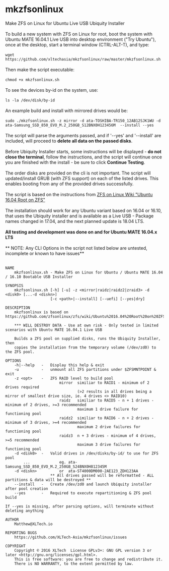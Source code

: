 # mkzfsonlinux
Make ZFS on Linux for Ubuntu Live USB Ubiquity Installer<br><br>
To build a new system with ZFS on Linux for root, boot the system with Ubuntu MATE 16.04.1 Live USB into desktop environment ("Try Ubuntu"), once at the desktop, start a terminal window (CTRL-ALT-T), and type: <br><br>
`wget https://github.com/xltechasia/mkzfsonlinux/raw/master/mkzfsonlinux.sh`<br><br>
Then make the script executable:<br><br>
`chmod +x mkzfsonlinux.sh`<br><br>
To see the devices by-id on the system, use: <br><br>
`ls -la /dev/disk/by-id`<br><br>
An example build and install with mirrored drives would be: <br><br>
`sudo ./mkzfsonlinux.sh -z mirror -d ata-TOSHIBA-TR150_12AB12SJK1WU -d ata-Samsung_SSD_850_EVO_M.2_250GB_S12BNX0H123456M  --install --yes`<br><br>
The script will parse the arguments passed, and if '--yes' and '--install' are included, will proceed to **delete all data on the passed disks**.<br><br>
Before Ubiquity Installer starts, some instructions will be displayed - **do not close the terminal**, follow the instructions, and the script will continue once you are finished with the install - be sure to click **Continue Testing**.<br><br>
The order disks are provided on the cli is not important. The script will updated/install GRUB (with ZFS support) on each of the listed drives. This enables booting from any of the provided drives successfully.<br><br>
The script is based on the instructions from [ZFS on Linux Wiki "Ubuntu 16.04 Root on ZFS"](https://github.com/zfsonlinux/zfs/wiki/Ubuntu%2016.04%20Root%20on%20ZFS)<br><br>
The installation should work for any Ubuntu variant based on 16.04 or 16.10, that uses the Ubiquity installer and is available as a Live USB - Package names changed in 17.04, and the next planned update is 18.04 LTS.<br><br>
**All testing and development was done on and for Ubuntu MATE 16.04.x LTS**<br><br>
** NOTE: Any CLI Options in the script not listed below are untested, incomplete or known to have issues**<br><br>
```
NAME
    mkzfsonlinux.sh - Make ZFS on Linux for Ubuntu / Ubuntu MATE 16.04 / 16.10 Bootable USB Installer

SYNOPSIS
    mkzfsonlinux.sh [-h] [-u] -z <mirror|raidz|raidz2|zraid3> -d <disk0> [...-d <diskn>]
                    [-c <path>|--install] [--uefi] [--yes|dry]

DESCRIPTION
    mkzfsonlinux is based on https://github.com/zfsonlinux/zfs/wiki/Ubuntu%2016.04%20Root%20on%20ZFS

    *** WILL DESTROY DATA - Use at own risk - Only tested in limited scenarios with Ubuntu MATE 16.04.1 Live USB

    Builds a ZFS pool on supplied disks, runs the Ubiquity Installer, then
    copies the installation from the temporary volume (/dev/zd0) to the ZFS pool.

OPTIONS
    -h|--help   -   Display this help & exit
    -u          -   unmount all ZFS partitions under $ZFSMNTPOINT & exit
    -z <opt>    -   ZFS RAID level to build pool
                        mirror  similiar to RAID1 - minimum of 2 drives required
                                (>2 results in all drives being a mirror of smallest drive size, ie. 4 drives <> RAID10)
                        raidz   similiar to RAID5 - n + 1 drives - minimum of 2 drives, >=3 recommended
                                maximum 1 drive failure for functioning pool
                        raidz2  similiar to RAID6 - n + 2 drives - minimum of 3 drives, >=4 recommended
                                maximum 2 drive failures for functioning pool
                        raidz3  n + 3 drives - minimum of 4 drives, >=5 recommended
                                maximum 3 drive failures for functioning pool
    -d <disk0>  -   Valid drives in /dev/disks/by-id/ to use for ZFS pool
        ...             eg. ata-Samsung_SSD_850_EVO_M.2_250GB_S24BNX0H812345M
    -d <diskn>          or  ata-ST4000DM000-2AE123_ZDH123AA
                    ** All drives passed will be reformatted - ALL partitions & data will be destroyed **
    --install   -   Create /dev/zd0 and launch Ubiquity installer after pool creation
    --yes       -   Required to execute repartitioning & ZFS pool build

If --yes is missing, after parsing options, will terminate without deleting anything

AUTHOR
    Matthew@XLTech.io

REPORTING BUGS
    https://github.com/XLTech-Asia/mkzfsonlinux/issues

COPYRIGHT
    Copyright © 2016 XLTech  License GPLv3+: GNU GPL version 3 or later <http://gnu.org/licenses/gpl.html>.
    This is free software: you are free to change and redistribute it.
    There is NO WARRANTY, to the extent permitted by law.
```

